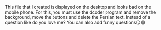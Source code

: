 This file that I created is displayed on the desktop and looks bad on the mobile phone.  For this, you must use the dcoder program and remove the background, move the buttons and delete the Persian text.
Instead of a question like do you love me?  You can also add funny questions😏😂
